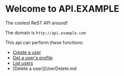 ﻿# Welcome to API.EXAMPLE

The coolest ReST API around!

The domain is `http://api.example.com`

This api can perform these functions:

* [Create a user](UserCreate.md)
* [Get a user's profile](UserRead.md)
* [List users](UserList.md)
* [Delete a user](UserDelete.md